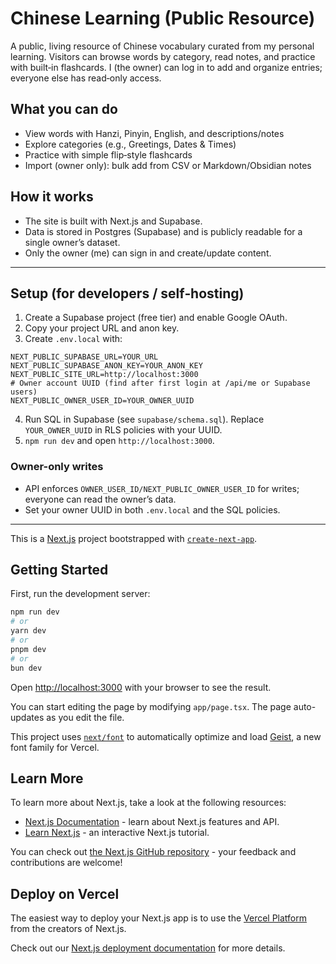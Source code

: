 # Chinese Learning (Public Resource)

A public, living resource of Chinese vocabulary curated from my personal learning. Visitors can browse words by category, read notes, and practice with built‑in flashcards. I (the owner) can log in to add and organize entries; everyone else has read‑only access.

## What you can do
- View words with Hanzi, Pinyin, English, and descriptions/notes
- Explore categories (e.g., Greetings, Dates & Times)
- Practice with simple flip‑style flashcards
- Import (owner only): bulk add from CSV or Markdown/Obsidian notes

## How it works
- The site is built with Next.js and Supabase.
- Data is stored in Postgres (Supabase) and is publicly readable for a single owner’s dataset.
- Only the owner (me) can sign in and create/update content.

---

## Setup (for developers / self‑hosting)

1. Create a Supabase project (free tier) and enable Google OAuth.
2. Copy your project URL and anon key.
3. Create `.env.local` with:
```
NEXT_PUBLIC_SUPABASE_URL=YOUR_URL
NEXT_PUBLIC_SUPABASE_ANON_KEY=YOUR_ANON_KEY
NEXT_PUBLIC_SITE_URL=http://localhost:3000
# Owner account UUID (find after first login at /api/me or Supabase users)
NEXT_PUBLIC_OWNER_USER_ID=YOUR_OWNER_UUID
```
4. Run SQL in Supabase (see `supabase/schema.sql`). Replace `YOUR_OWNER_UUID` in RLS policies with your UUID.
5. `npm run dev` and open `http://localhost:3000`.

### Owner-only writes
- API enforces `OWNER_USER_ID/NEXT_PUBLIC_OWNER_USER_ID` for writes; everyone can read the owner’s data.
- Set your owner UUID in both `.env.local` and the SQL policies.

---

This is a [Next.js](https://nextjs.org) project bootstrapped with [`create-next-app`](https://nextjs.org/docs/app/api-reference/cli/create-next-app).

## Getting Started

First, run the development server:

```bash
npm run dev
# or
yarn dev
# or
pnpm dev
# or
bun dev
```

Open [http://localhost:3000](http://localhost:3000) with your browser to see the result.

You can start editing the page by modifying `app/page.tsx`. The page auto-updates as you edit the file.

This project uses [`next/font`](https://nextjs.org/docs/app/building-your-application/optimizing/fonts) to automatically optimize and load [Geist](https://vercel.com/font), a new font family for Vercel.

## Learn More

To learn more about Next.js, take a look at the following resources:

- [Next.js Documentation](https://nextjs.org/docs) - learn about Next.js features and API.
- [Learn Next.js](https://nextjs.org/learn) - an interactive Next.js tutorial.

You can check out [the Next.js GitHub repository](https://github.com/vercel/next.js) - your feedback and contributions are welcome!

## Deploy on Vercel

The easiest way to deploy your Next.js app is to use the [Vercel Platform](https://vercel.com/new?utm_medium=default-template&filter=next.js&utm_source=create-next-app&utm_campaign=create-next-app-readme) from the creators of Next.js.

Check out our [Next.js deployment documentation](https://nextjs.org/docs/app/building-your-application/deploying) for more details.

